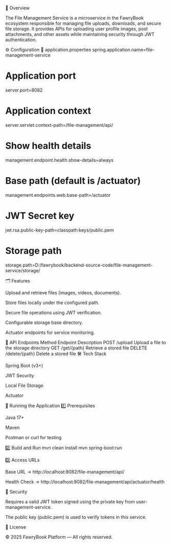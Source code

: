 🧩 Overview

The File Management Service is a microservice in the FawryBook ecosystem responsible for managing file uploads, downloads, and secure file storage.
It provides APIs for uploading user profile images, post attachments, and other assets while maintaining security through JWT authentication.

⚙️ Configuration
📘 application.properties
spring.application.name=file-management-service

# Application port
server.port=8082

# Application context
server.servlet.context-path=/file-management/api/

# Show health details
management.endpoint.health.show-details=always

# Base path (default is /actuator)
management.endpoints.web.base-path=/actuator

# JWT Secret key
jwt.rsa.public-key-path=classpath:keys/public.pem

# Storage path
storage.path=D:/fawrybook/backend-source-code/file-management-service/storage/

🗂️ Features

Upload and retrieve files (images, videos, documents).

Store files locally under the configured path.

Secure file operations using JWT verification.

Configurable storage base directory.

Actuator endpoints for service monitoring.

🧪 API Endpoints
Method	Endpoint	Description
POST	/upload	Upload a file to the storage directory
GET	/get/{path}	Retrieve a stored file
DELETE	/delete/{path}	Delete a stored file
🛠️ Tech Stack

Spring Boot (v3+)

JWT Security

Local File Storage

Actuator

🚀 Running the Application
1️⃣ Prerequisites

Java 17+

Maven

Postman or curl for testing

2️⃣ Build and Run
mvn clean install
mvn spring-boot:run

3️⃣ Access URLs

Base URL → http://localhost:8082/file-management/api/

Health Check → http://localhost:8082/file-management/api/actuator/health

🔐 Security

Requires a valid JWT token signed using the private key from user-management-service.

The public key (public.pem) is used to verify tokens in this service.

🧾 License

© 2025 FawryBook Platform — All rights reserved.
